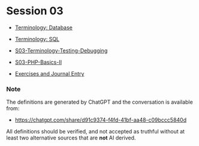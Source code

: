 # Session 03


- [Terminology: Database](session-03/S03-Terminology-Database.md)
- [Terminology: SQL](session-03/S03-Terminology-SQL.md)
- [S03-Terminology-Testing-Debugging](session-03/S03-Terminology-Testing-Debugging.md)
- [S03-PHP-Basics-II](session-03/S03-PHP-Basics-II.md)

- [Exercises and Journal Entry](Session-03-Exercises-and-Journal-Entry.md)


### Note

The definitions are generated by ChatGPT and the conversation is available from:

- https://chatgpt.com/share/d91c9374-f4fd-41bf-aa48-c09bccc5840d

All definitions should be verified, and not accepted as truthful without at least two alternative sources that are **not** AI derived.
